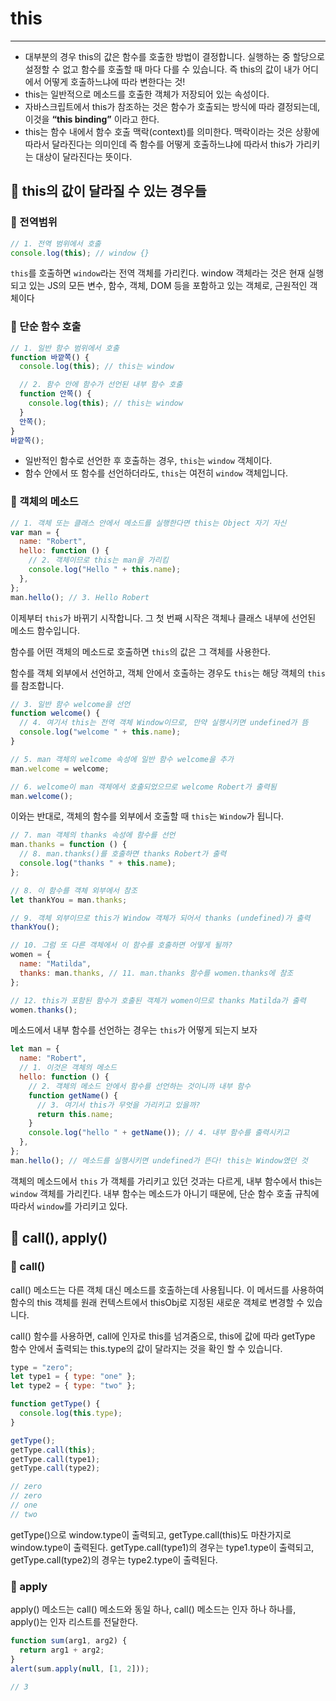 # this

---

- 대부분의 경우 this의 값은 함수를 호출한 방법이 결정합니다. 실행하는 중 할당으로 설정할 수 없고 함수를 호출할 때 마다 다를 수 있습니다. 즉 this의 값이 내가 어디에서 어떻게 호출하느냐에 따라 변한다는 것!
- this는 일반적으로 메소드를 호출한 객체가 저장되어 있는 속성이다.
- 자바스크립트에서 this가 참조하는 것은 함수가 호출되는 방식에 따라 결정되는데, 이것을 **“this binding”** 이라고 한다.
- this는 함수 내에서 함수 호출 맥락(context)를 의미한다. 맥락이라는 것은 상황에 따라서 달라진다는 의미인데 즉 함수를 어떻게 호출하느냐에 따라서 this가 가리키는 대상이 달라진다는 뜻이다.

## 📌 this의 값이 달라질 수 있는 경우들

### 🧩 전역범위

```javascript
// 1. 전역 범위에서 호출
console.log(this); // window {}
```

`this`를 호출하면 `window`라는 전역 객체를 가리킨다. window 객체라는 것은 현재 실행되고 있는 JS의 모든 변수, 함수, 객체, DOM 등을 포함하고 있는 객체로, 근원적인 객체이다

### 🧩 단순 함수 호출

```javascript
// 1. 일반 함수 범위에서 호출
function 바깥쪽() {
  console.log(this); // this는 window

  // 2. 함수 안에 함수가 선언된 내부 함수 호출
  function 안쪽() {
    console.log(this); // this는 window
  }
  안쪽();
}
바깥쪽();
```

- 일반적인 함수로 선언한 후 호출하는 경우, `this`는 `window` 객체이다.
- 함수 안에서 또 함수를 선언하더라도, `this`는 여전히 `window` 객체입니다.

### 🧩 객체의 메소드

```javascript
// 1. 객체 또는 클래스 안에서 메소드를 실행한다면 this는 Object 자기 자신
var man = {
  name: "Robert",
  hello: function () {
    // 2. 객체이므로 this는 man을 가리킴
    console.log("Hello " + this.name);
  },
};
man.hello(); // 3. Hello Robert
```

이제부터 `this`가 바뀌기 시작합니다. 그 첫 번째 시작은 객체나 클래스 내부에 선언된 메소드 함수입니다.

함수를 어떤 객체의 메소드로 호출하면 `this`의 값은 그 객체를 사용한다.

함수를 객체 외부에서 선언하고, 객체 안에서 호출하는 경우도 `this`는 해당 객체의 `this`를 참조합니다.

```javascript
// 3. 일반 함수 welcome을 선언
function welcome() {
  // 4. 여기서 this는 전역 객체 Window이므로, 만약 실행시키면 undefined가 뜸
  console.log("welcome " + this.name);
}

// 5. man 객체의 welcome 속성에 일반 함수 welcome을 추가
man.welcome = welcome;

// 6. welcome이 man 객체에서 호출되었으므로 welcome Robert가 출력됨
man.welcome();
```

이와는 반대로, 객체의 함수를 외부에서 호출할 때 `this`는 `Window`가 됩니다.

```javascript
// 7. man 객체의 thanks 속성에 함수를 선언
man.thanks = function () {
  // 8. man.thanks()를 호출하면 thanks Robert가 출력
  console.log("thanks " + this.name);
};

// 8. 이 함수를 객체 외부에서 참조
let thankYou = man.thanks;

// 9. 객체 외부이므로 this가 Window 객체가 되어서 thanks (undefined)가 출력
thankYou();

// 10. 그럼 또 다른 객체에서 이 함수를 호출하면 어떻게 될까?
women = {
  name: "Matilda",
  thanks: man.thanks, // 11. man.thanks 함수를 women.thanks에 참조
};

// 12. this가 포함된 함수가 호출된 객체가 women이므로 thanks Matilda가 출력
women.thanks();
```

메소드에서 내부 함수를 선언하는 경우는 `this`가 어떻게 되는지 보자

```javascript
let man = {
  name: "Robert",
  // 1. 이것은 객체의 메소드
  hello: function () {
    // 2. 객체의 메소드 안에서 함수를 선언하는 것이니까 내부 함수
    function getName() {
      // 3. 여기서 this가 무엇을 가리키고 있을까?
      return this.name;
    }
    console.log("hello " + getName()); // 4. 내부 함수를 출력시키고
  },
};
man.hello(); // 메소드를 실행시키면 undefined가 뜬다! this는 Window였던 것
```

객체의 메소드에서 `this` 가 객체를 가리키고 있던 것과는 다르게, 내부 함수에서 this는 `window` 객체를 가리킨다. 내부 함수는 메소드가 아니기 때문에, 단순 함수 호출 규칙에 따라서 `window`를 가리키고 있다.

## 📌 call(), apply()

### 🧩 call()

call() 메소드는 다른 객체 대신 메소드를 호출하는데 사용됩니다. 이 메서드를 사용하여 함수의 this 객체를 원래 컨텍스트에서 thisObj로 지정된 새로운 객체로 변경할 수 있습니다.

call() 함수를 사용하면, call에 인자로 this를 넘겨줌으로, this에 값에 따라 getType 함수 안에서 출력되는 this.type의 값이 달라지는 것을 확인 할 수 있습니다.

```javascript
type = "zero";
let type1 = { type: "one" };
let type2 = { type: "two" };

function getType() {
  console.log(this.type);
}

getType();
getType.call(this);
getType.call(type1);
getType.call(type2);

// zero
// zero
// one
// two
```

getType()으로 window.type이 출력되고, getType.call(this)도 마찬가지로 window.type이 출력된다. getType.call(type1)의 경우는 type1.type이 출력되고, getType.call(type2)의 경우는 type2.type이 출력된다.

### 🧩 apply

apply() 메소드는 call() 메소드와 동일 하나, call() 메소드는 인자 하나 하나를, apply()는 인자 리스트를 전달한다.

```javascript
function sum(arg1, arg2) {
  return arg1 + arg2;
}
alert(sum.apply(null, [1, 2]));

// 3
```
